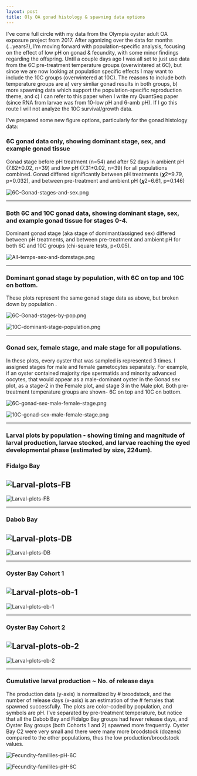 ```yaml
---
layout: post
title: Oly OA gonad histology & spawning data options 
---
```


I've come full circle with my data from the Olympia oyster adult OA exposure project from 2017. After agonizing over the data for months (...years?), I'm moving forward with population-specific analysis, focusing on the effect of low pH on gonad & fecundity, with some minor findings regarding the offspring.  Until a couple days ago I was all set to just use data from the 6C pre-treatment temperature groups (overwintered at 6C), but since we are now looking at population specific effects I may want to include the 10C groups (overwintered at 10C). The reasons to include both temperature groups are a) very simliar gonad results in both groups, b) more spawning data which support the population-specific reproduction theme, and c) I can refer to this paper when I write my QuantSeq paper (since RNA from larvae was from 10-low pH and 6-amb pH). If I go this route I will not analyze the 10C survival/growth data. 

I've prepared some new figure options, particularly for the gonad histology data: 

### 6C gonad data only, showing dominant stage, sex, and example gonad tissue

Gonad stage before pH treatment (n=54) and after 52 days in ambient pH (7.82±0.02, n=39) and low pH (7.31±0.02, n=39) for all populations combined. Gonad differed significantly between pH treatments (𝝌2=9.79, p=0.032), and between pre-treatment and ambient pH (𝝌2=6.61, p=0.146) 

![6C-Gonad-stages-and-sex.png](https://github.com/laurahspencer/O.lurida_Stress/blob/master/Results/6C-Gonad-stages-and-sex.png?raw=true)

---

### Both 6C and 10C gonad data, showing dominant stage, sex, and example gonad tissue for stages 0-4. 
Dominant gonad stage (aka stage of domimant/assigned sex) differed between pH treatments, and between pre-treatment and ambient pH for both 6C and 10C groups (chi-square tests, p<0.05).

![All-temps-sex-and-domstage.png](https://github.com/laurahspencer/O.lurida_Stress/blob/master/Results/All-temps-sex-and-domstage.png?raw=true) 

---

### Dominant gonad stage by population, with 6C on top and 10C on bottom. 
These plots represent the same gonad stage data as above, but broken down by population . 

![6C-Gonad-stages-by-pop.png](https://github.com/laurahspencer/O.lurida_Stress/blob/master/Results/6C-Gonad-stages-by-pop-take2.png?raw=true)

![10C-dominant-stage-population.png](https://github.com/laurahspencer/O.lurida_Stress/blob/master/Results/10C-dominant-stage-population.png?raw=true)

---

### Gonad sex, female stage, and male stage for all populations. 
In these plots, every oyster that was sampled is represented 3 times. I assigned stages for male and female gametocytes separately. For example, if an oyster contained majority ripe spermatids and minority advanced oocytes, that would appear as a male-dominant oyster in the Gonad sex plot, as a stage-2 in the Female plot, and stage 3 in the Male plot.  Both pre-treatment temperature groups are shown- 6C on top and 10C on bottom. 

![6C-gonad-sex-male-female-stage.png](https://github.com/laurahspencer/O.lurida_Stress/blob/master/Results/6C-gonad-sex-male-female-stage.png?raw=true)

![10C-gonad-sex-male-female-stage.png](https://github.com/laurahspencer/O.lurida_Stress/blob/master/Results/10C-gonad-sex-male-female-stage.png?raw=true)

---

### Larval plots by population - showing timing and magnitude of larval production, larvae stocked, and larvae reaching the eyed developmental phase (estimated by size, 224um). 

### Fidalgo Bay 
![Larval-plots-FB](https://github.com/laurahspencer/O.lurida_Stress/blob/master/Results/Larval-plots-FB-6C.png?raw=true)
---
![Larval-plots-FB](https://github.com/laurahspencer/O.lurida_Stress/blob/master/Results/Larval-plots-FB-10C.png?raw=true)

---

### Dabob Bay 
![Larval-plots-DB](https://github.com/laurahspencer/O.lurida_Stress/blob/master/Results/Larval-plots-DB-6C.png?raw=true)
---
![Larval-plots-DB](https://github.com/laurahspencer/O.lurida_Stress/blob/master/Results/Larval-plots-DB-10C.png?raw=true)

---

### Oyster Bay Cohort 1 
![Larval-plots-ob-1](https://github.com/laurahspencer/O.lurida_Stress/blob/master/Results/Larval-plots-OB1-6C.png?raw=true)
---
![Larval-plots-ob-1](https://github.com/laurahspencer/O.lurida_Stress/blob/master/Results/Larval-plots-OB1-10C.png?raw=true)

---

### Oyster Bay Cohort 2
![Larval-plots-ob-2](https://github.com/laurahspencer/O.lurida_Stress/blob/master/Results/Larval-plots-OB2-6C.png?raw=true)
---
![Larval-plots-ob-2](https://github.com/laurahspencer/O.lurida_Stress/blob/master/Results/Larval-plots-OB2-10C.png?raw=true)

---

### Cumulative larval production ~ No. of release days 
The production data (y-axis) is normalized by # broodstock, and the number of release days (x-axis) is an estimation of the # females that spawned successfully. The plots are color-coded by population, and symbols are pH.  I've separated by pre-treatment temperature, but notice that all the Dabob Bay and Fidalgo Bay groups had fewer release days, and Oyster Bay groups (both Cohorts 1 and 2) spawned more frequently. Oyster Bay C2 were very small and there were many more broodstock (dozens) compared to the other populations, thus the low production/broodstock values.  

![Fecundity-famililes-pH-6C](https://github.com/laurahspencer/O.lurida_Stress/blob/master/Results/Fecundity-famililes-pH-6C.png?raw=true)

![Fecundity-famililes-pH-6C](https://github.com/laurahspencer/O.lurida_Stress/blob/master/Results/Fecundity-famililes-pH-10C.png?raw=true)


